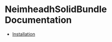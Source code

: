 NeimheadhSolidBundle Documentation
==================================

* [Installation](docs/installation.md)
